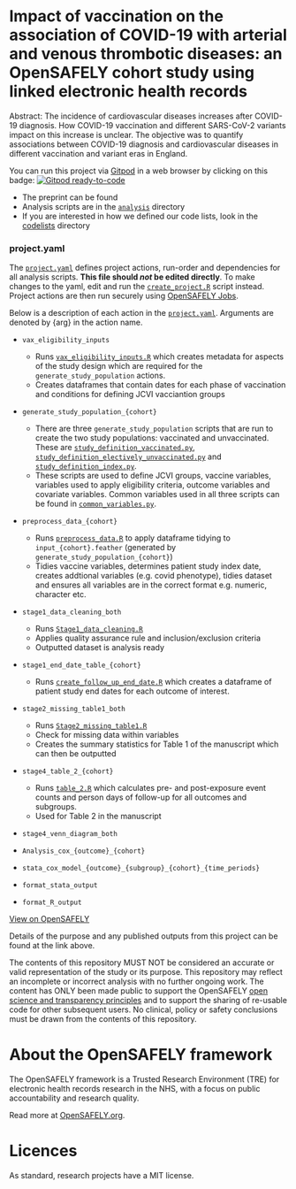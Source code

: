 # Impact of vaccination on the association of COVID-19 with arterial and venous thrombotic diseases: an OpenSAFELY cohort study using linked electronic health records

Abstract: The incidence of cardiovascular diseases increases after COVID-19 diagnosis. How COVID-19 vaccination and different SARS-CoV-2 variants impact on this increase is unclear. The objective was to quantify associations between COVID-19 diagnosis and cardiovascular diseases in different vaccination and variant eras in England.

You can run this project via [Gitpod](https://gitpod.io) in a web browser by clicking on this badge: [![Gitpod ready-to-code](https://img.shields.io/badge/Gitpod-ready--to--code-908a85?logo=gitpod)](https://gitpod.io/#https://github.com/opensafely/post-covid-vaccinated)

* The preprint can be found
* Analysis scripts are in the [`analysis`](./analysis) directory
* If you are interested in how we defined our code lists, look in the [codelists](https://github.com/opensafely/post-covid-vaccinated/tree/main/codelists) directory

### project.yaml
The [`project.yaml`](./project.yaml) defines project actions, run-order and dependencies for all analysis scripts. **This file should *not* be edited directly**. To make changes to the yaml, edit and run the [`create_project.R`](./analysis/create_project.R) script instead. Project actions are then run securely using [OpenSAFELY Jobs](https://jobs.opensafely.org/).

Below is a description of each action in the [`project.yaml`](./project.yaml). Arguments are denoted by {arg} in the action name.

* `vax_eligibility_inputs`
  * Runs [`vax_eligibility_inputs.R`](./analysis/vax_eligibility_inputs.R) which creates metadata for aspects of the study design which are required for the `generate_study_population` actions.
  * Creates dataframes that contain dates for each phase of vaccination and conditions for defining JCVI vacciantion groups
  
* `generate_study_population_{cohort}`
  * There are three `generate_study_population` scripts that are run to create the two study populations: vaccinated and unvaccinated. These are [`study_definition_vaccinated.py`](./analysis/study_definition_vaccinated.py), [`study_definition_electively_unvaccinated.py`](./analysis/study_definition_electively_unvaccinated.py) and [`study_definition_index.py`](./analysis/study_definition_index.py).
  * These scripts are used to define JCVI groups, vaccine variables, variables used to apply eligibility criteria, outcome variables and covariate variables. Common variables used in all three scripts can be found in [`common_variables.py`](./analysis/common_variables.py).
  
* `preprocess_data_{cohort}`
  * Runs [`preprocess_data.R`](./analysis/preprocess/preprocess_data.R) to apply dataframe tidying to `input_{cohort}.feather` (generated by `generate_study_population_{cohort}`)
  * Tidies vaccine variables, determines patient study index date, creates addtional variables (e.g. covid phenotype), tidies dataset and ensures all variables are in the correct format e.g. numeric, character etc.
  
* `stage1_data_cleaning_both`
  * Runs [`Stage1_data_cleaning.R`](./analysis/preprocess/Stage1_data_cleaning.R)
  * Applies quality assurance rule and inclusion/exclusion criteria
  * Outputted dataset is analysis ready
  
* `stage1_end_date_table_{cohort}`
  * Runs [`create_follow_up_end_date.R`](./analysis/preprocess/create_follow_up_end_date.R) which creates a dataframe of patient study end dates for each outcome of interest.
  
* `stage2_missing_table1_both`
  * Runs [`Stage2_missing_table1.R`](./analysis/descriptives/Stage2_missing_table1.R)
  * Check for missing data within variables 
  * Creates the summary statistics for Table 1 of the manuscript which can then be outputted
  
* `stage4_table_2_{cohort}`
  * Runs [`table_2.R`](./analysis/descriptives/table_2.R) which calculates pre- and post-exposure event counts and person days of follow-up for all outcomes and subgroups.
  * Used for Table 2 in the manuscript
  
* `stage4_venn_diagram_both`

* `Analysis_cox_{outcome}_{cohort}`

* `stata_cox_model_{outcome}_{subgroup}_{cohort}_{time_periods}`

* `format_stata_output`

* `format_R_output`


[View on OpenSAFELY](https://jobs.opensafely.org/repo/https%253A%252F%252Fgithub.com%252Fopensafely%252Fpost-covid-vaccinated)

Details of the purpose and any published outputs from this project can be found at the link above.

The contents of this repository MUST NOT be considered an accurate or valid representation of the study or its purpose. 
This repository may reflect an incomplete or incorrect analysis with no further ongoing work.
The content has ONLY been made public to support the OpenSAFELY [open science and transparency principles](https://www.opensafely.org/about/#contributing-to-best-practice-around-open-science) and to support the sharing of re-usable code for other subsequent users.
No clinical, policy or safety conclusions must be drawn from the contents of this repository.

# About the OpenSAFELY framework

The OpenSAFELY framework is a Trusted Research Environment (TRE) for electronic health records research in the NHS, with a focus on public accountability and research quality.

Read more at [OpenSAFELY.org](https://opensafely.org).

# Licences

As standard, research projects have a MIT license. 
